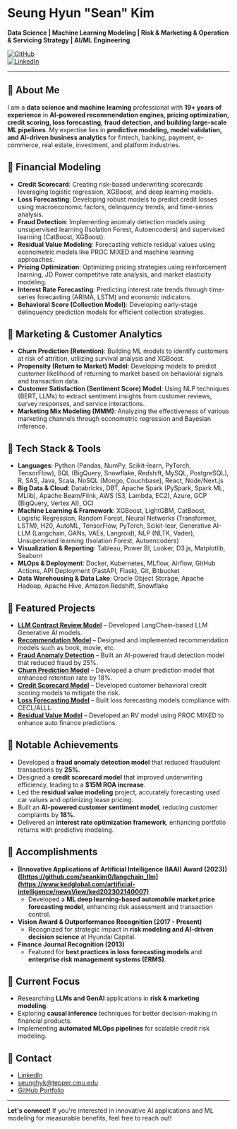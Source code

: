 # Seung Hyun "Sean" Kim  
**Data Science | Machine Learning Modeling | Risk & Marketing & Operation & Servicing Strategy | AI/ML Engineering**  

[![GitHub](https://img.shields.io/badge/GitHub-seankim0-black?style=flat-square&logo=github)](https://github.com/seankim0)  
[![LinkedIn](https://img.shields.io/badge/LinkedIn-SeanKim-blue?style=flat-square&logo=linkedin)](https://www.linkedin.com/in/sean-seunghyun-kim/)  

---
## 🔹 About Me  
I am a **data science and machine learning** professional with **19+ years of experience** in **AI-powered recommendation engines, pricing optimization, credit scoring, loss forecasting, fraud detection, and building large-scale ML pipelines**. My expertise lies in **predictive modeling, model validation, and AI-driven business analytics** for fintech, banking, payment, e-commerce, real estate, investment, and platform industries.

## 🔹 Financial Modeling
- **Credit Scorecard**: Creating risk-based underwriting scorecards leveraging logistic regression, XGBoost, and deep learning models.
- **Loss Forecasting**: Developing robust models to predict credit losses using macroeconomic factors, delinquency trends, and time-series analysis.
- **Fraud Detection**: Implementing anomaly detection models using unsupervised learning (Isolation Forest, Autoencoders) and supervised learning (CatBoost, XGBoost).
- **Residual Value Modeling**: Forecasting vehicle residual values using econometric models like PROC MIXED and machine learning approaches.
- **Pricing Optimization**: Optimizing pricing strategies using reinforcement learning, JD Power competitive rate analysis, and market elasticity modeling.
- **Interest Rate Forecasting**: Predicting interest rate trends through time-series forecasting (ARIMA, LSTM) and economic indicators.
- **Behavioral Score (Collection Model)**: Developing early-stage delinquency prediction models for efficient collection strategies.

## 🔹 Marketing & Customer Analytics
- **Churn Prediction (Retention)**: Building ML models to identify customers at risk of attrition, utilizing survival analysis and XGBoost.
- **Propensity (Return to Market) Model**: Developing models to predict customer likelihood of returning to market based on behavioral signals and transaction data.
- **Customer Satisfaction (Sentiment Score) Model**: Using NLP techniques (BERT, LLMs) to extract sentiment insights from customer reviews, survey responses, and service interactions.
- **Marketing Mix Modeling (MMM)**: Analyzing the effectiveness of various marketing channels through econometric regression and Bayesian inference.

## 🔹 Tech Stack & Tools
- **Languages**: Python (Pandas, NumPy, Scikit-learn, PyTorch, TensorFlow), SQL (BigQuery, Snowflake, Redshift, MySQL, PostgreSQL), R, SAS, Java, Scala, NoSQL (Mongo, Couchbase), React, Node/Next.js
- **Big Data & Cloud**: Databricks, DBT, Apache Spark (PySpark, Spark ML, MLlib), Apache Beam/Flink, AWS (S3, Lambda, EC2), Azure, GCP (BigQuery, Vertex AI), OCI
- **Machine Learning & Framework**: XGBoost, LightGBM, CatBoost, Logistic Regression, Random Forest, Neural Networks (Transformer, LSTM), H20, AutoML, TensorFlow, PyTorch, Scikit-lear, Generative AI-LLM (Langchain, GANs, VAEs, Langroid), NLP (NLTK, Vader), Unsupervised learning (Isolation Forest, Autoencoders)
- **Visualization & Reporting**: Tableau, Power BI, Looker, D3.js, Matplotlib, Seaborn
- **MLOps & Deployment**: Docker, Kubernetes, MLflow, Airflow, GitHub Actions, API Deployment (FastAPI, Flask), Git, Bitbucket
- **Data Warehousing & Data Lake**: Oracle Object Storage, Apache Hadoop, Apache Hive, Amazon Redshift, Snowflake

## 🔹 Featured Projects  
- **[LLM Contract Review Model](https://github.com/seankim0/langchain_llm)** – Developed LangChain-based LLM Generative AI models.<br>
- **[Recommendation Model](https://github.com/seankim0/recommender_algorithm)** – Designed and implemented recommendation models such as book, movie, etc.<br>
- **[Fraud Anomaly Detection](https://github.com/seankim0/fraud_detection)** – Built an AI-powered fraud detection model that reduced fraud by 25%.<br>
- **[Churn Prediction Model](https://github.com/seankim0/churn_prediction)** – Developed a churn prediction model that enhanced retention rate by 18%.<br>
- **[Credit Scorecard Model](#)** – Developed customer behavioral credit scoring models to mitigate the risk.<br>
- **[Loss Forecasting Model](#)** – Built loss forecasting models compliance with CECL/ALLL.<br>
- **[Residual Value Model](#)** – Developed an RV model using PROC MIXED to enhance auto finance predictions.<br>

## 🔹 Notable Achievements
- Developed a **fraud anomaly detection model** that reduced fraudulent transactions by **25%**.
- Designed a **credit scorecard model** that improved underwriting efficiency, leading to a **$15M ROA increase**.
- Led the **residual value modeling** project, accurately forecasting used car values and optimizing lease pricing.
- Built an **AI-powered customer sentiment model**, reducing customer complaints by **18%**.
- Delivered an **interest rate optimization framework**, enhancing portfolio returns with predictive modeling.

## 🔹 Accomplishments
- **[Innovative Applications of Artificial Intelligence (IAAI) Award (2023)]([https://github.com/seankim0/langchain_llm](https://www.kedglobal.com/artificial-intelligence/newsView/ked202302140007)**  
  - Developed a **ML deep learning-based automobile market price forecasting model**, enhancing risk assessment and transaction control.
- **Vision Award & Outperformance Recognition (2017 - Present)**  
  - Recognized for strategic impact in **risk modeling and AI-driven decision science** at Hyundai Capital.
- **Finance Journal Recognition (2013)**  
  - Featured for **best practices in loss forecasting models** and **enterprise risk management systems (ERMS)**.

## 🔹 Current Focus
- Researching **LLMs and GenAI** applications in **risk & marketing modeling**.
- Exploring **causal inference** techniques for better decision-making in financial products.
- Implementing **automated MLOps pipelines** for scalable credit risk modeling.

## 🔹 Contact  
- [LinkedIn](https://www.linkedin.com/in/sean-seunghyun-kim/)  
- seunghyk@tepper.cmu.edu  
- [GitHub Portfolio](https://github.com/seankim0)  

---

**Let's connect!** If you're interested in innovative AI applications and ML modeling for measurable benefits, feel free to reach out!


